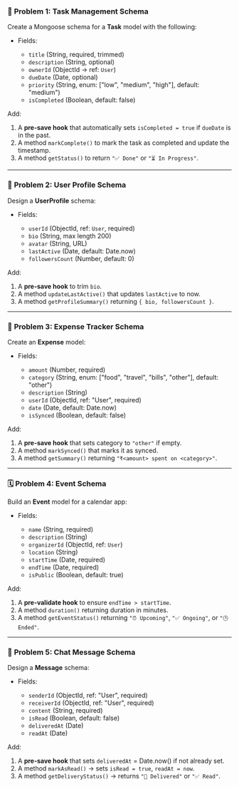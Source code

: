 

### 🧩 **Problem 1: Task Management Schema**

Create a Mongoose schema for a **Task** model with the following:

* Fields:

  * `title` (String, required, trimmed)
  * `description` (String, optional)
  * `ownerId` (ObjectId → ref: `User`)
  * `dueDate` (Date, optional)
  * `priority` (String, enum: ["low", "medium", "high"], default: "medium")
  * `isCompleted` (Boolean, default: false)

Add:

1. A **pre-save hook** that automatically sets `isCompleted = true` if `dueDate` is in the past.
2. A method `markComplete()` to mark the task as completed and update the timestamp.
3. A method `getStatus()` to return `"✅ Done"` or `"⏳ In Progress"`.

---

### 📸 **Problem 2: User Profile Schema**

Design a **UserProfile** schema:

* Fields:

  * `userId` (ObjectId, ref: `User`, required)
  * `bio` (String, max length 200)
  * `avatar` (String, URL)
  * `lastActive` (Date, default: Date.now)
  * `followersCount` (Number, default: 0)

Add:

1. A **pre-save hook** to trim `bio`.
2. A method `updateLastActive()` that updates `lastActive` to now.
3. A method `getProfileSummary()` returning `{ bio, followersCount }`.

---

### 🧾 **Problem 3: Expense Tracker Schema**

Create an **Expense** model:

* Fields:

  * `amount` (Number, required)
  * `category` (String, enum: ["food", "travel", "bills", "other"], default: "other")
  * `description` (String)
  * `userId` (ObjectId, ref: "User", required)
  * `date` (Date, default: Date.now)
  * `isSynced` (Boolean, default: false)

Add:

1. A **pre-save hook** that sets category to `"other"` if empty.
2. A method `markSynced()` that marks it as synced.
3. A method `getSummary()` returning `"₹<amount> spent on <category>"`.

---

### 🗓️ **Problem 4: Event Schema**

Build an **Event** model for a calendar app:

* Fields:

  * `name` (String, required)
  * `description` (String)
  * `organizerId` (ObjectId, ref: `User`)
  * `location` (String)
  * `startTime` (Date, required)
  * `endTime` (Date, required)
  * `isPublic` (Boolean, default: true)

Add:

1. A **pre-validate hook** to ensure `endTime > startTime`.
2. A method `duration()` returning duration in minutes.
3. A method `getEventStatus()` returning `"⏰ Upcoming"`, `"✅ Ongoing"`, or `"🕒 Ended"`.

---

### 💬 **Problem 5: Chat Message Schema**

Design a **Message** schema:

* Fields:

  * `senderId` (ObjectId, ref: "User", required)
  * `receiverId` (ObjectId, ref: "User", required)
  * `content` (String, required)
  * `isRead` (Boolean, default: false)
  * `deliveredAt` (Date)
  * `readAt` (Date)

Add:

1. A **pre-save hook** that sets `deliveredAt` = Date.now() if not already set.
2. A method `markAsRead()` → sets `isRead = true`, `readAt = now`.
3. A method `getDeliveryStatus()` → returns `"📨 Delivered"` or `"✅ Read"`.


